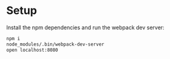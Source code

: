 # Setup

Install the npm dependencies and run the webpack dev server:

```bash
npm i
node_modules/.bin/webpack-dev-server
open localhost:8080
```
